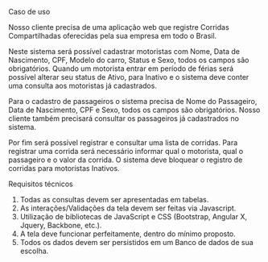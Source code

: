 Caso de uso

Nosso cliente precisa de uma aplicação web que registre Corridas Compartilhadas
oferecidas pela sua empresa em todo o Brasil.

Neste sistema será possível cadastrar motoristas com Nome, Data de Nascimento, CPF,
Modelo do carro, Status e Sexo, todos os campos são obrigatórios. Quando um motorista
entrar em período de férias será possível alterar seu status de Ativo, para Inativo e o
sistema deve conter uma consulta aos motoristas já cadastrados.

Para o cadastro de passageiros o sistema precisa de Nome do Passageiro, Data de
Nascimento, CPF e Sexo, todos os campos são obrigatórios. Nosso cliente também precisará
consultar os passageiros já cadastrados no sistema.

Por fim será possível registrar e consultar uma lista de corridas. Para registrar uma corrida
será necessário informar qual o motorista, qual o passageiro e o valor da corrida. O sistema
deve bloquear o registro de corridas para motoristas Inativos.

Requisitos técnicos

1. Todas as consultas devem ser apresentadas em tabelas.
2. As interações/Validações da tela devem ser feitas via Javascript.
3. Utilização de bibliotecas de JavaScript e CSS (Bootstrap, Angular X, Jquery, Backbone,
etc.).
4. A tela deve funcionar perfeitamente, dentro do mínimo proposto.
5. Todos os dados devem ser persistidos em um Banco de dados de sua escolha.
